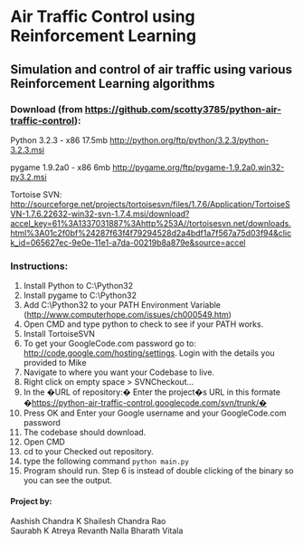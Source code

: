 # Air Traffic Control using Reinforcement Learning

## Simulation and control of air traffic using various Reinforcement Learning algorithms

### Download (from https://github.com/scotty3785/python-air-traffic-control):
Python 3.2.3 - x86 17.5mb
http://python.org/ftp/python/3.2.3/python-3.2.3.msi

pygame 1.9.2a0 - x86 6mb
http://pygame.org/ftp/pygame-1.9.2a0.win32-py3.2.msi

Tortoise SVN:
http://sourceforge.net/projects/tortoisesvn/files/1.7.6/Application/TortoiseSVN-1.7.6.22632-win32-svn-1.7.4.msi/download?accel_key=61%3A1337031887%3Ahttp%253A//tortoisesvn.net/downloads.html%3A01c2f0bf%24287f63f4f79294528d2a4bdf1a7f567a75d03f94&click_id=065627ec-9e0e-11e1-a7da-00219b8a879e&source=accel

### Instructions:

1. Install Python to C:\Python32
2. Install pygame to C:\Python32
3. Add C:\Python32 to your PATH Environment Variable (http://www.computerhope.com/issues/ch000549.htm)
4. Open CMD and type python to check to see if your PATH works.
5. Install TortoiseSVN
6. To get your GoogleCode.com password go to: http://code.google.com/hosting/settings. Login with the details you provided to Mike
7. Navigate to where you want your Codebase to live.
8. Right click on empty space > SVNCheckout...
9. In the �URL of repository:� Enter the project�s URL in this formate �https://python-air-traffic-control.googlecode.com/svn/trunk/�   
10. Press OK and Enter your Google username and your GoogleCode.com password
11. The codebase should download.
12. Open CMD
13. cd to your Checked out repository.
14. type the following command `python main.py`
15. Program should run. Step 6 is instead of double clicking of the binary so you can see the output.

#### Project by:

Aashish Chandra K
Shailesh Chandra Rao    
Saurabh K Atreya
Revanth Nalla
Bharath Vitala